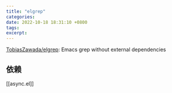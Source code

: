 ```yaml
---
title: "elgrep"
categories: 
date: 2022-10-18 18:31:10 +0800
tags: 
excerpt: 
---
```




[TobiasZawada/elgrep](https://github.com/TobiasZawada/elgrep): Emacs grep without external dependencies


## 依赖


[[async.el]]








